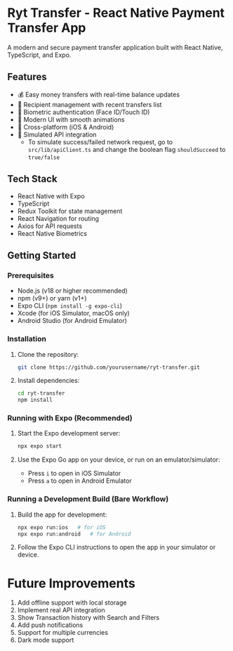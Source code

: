 # Ryt Transfer - React Native Payment Transfer App

A modern and secure payment transfer application built with React Native, TypeScript, and Expo.

## Features

- 💰 Easy money transfers with real-time balance updates
- 👥 Recipient management with recent transfers list
- 🔐 Biometric authentication (Face ID/Touch ID)
- 🎨 Modern UI with smooth animations
- 📱 Cross-platform (iOS & Android)
- 🔄 Simulated API integration
  - To simulate success/failed network request, go to `src/lib/apiClient.ts` and change the boolean flag `shouldSucceed` to `true/false`

## Tech Stack

- React Native with Expo
- TypeScript
- Redux Toolkit for state management
- React Navigation for routing
- Axios for API requests
- React Native Biometrics

## Getting Started

### Prerequisites

- Node.js (v18 or higher recommended)
- npm (v9+) or yarn (v1+)
- Expo CLI (`npm install -g expo-cli`)
- Xcode (for iOS Simulator, macOS only)
- Android Studio (for Android Emulator)

### Installation

1. Clone the repository:

   ```bash
   git clone https://github.com/yourusername/ryt-transfer.git
   ```

2. Install dependencies:

   ```bash
   cd ryt-transfer
   npm install
   ```

### Running with Expo (Recommended)

1. Start the Expo development server:

   ```bash
   npx expo start
   ```

2. Use the Expo Go app on your device, or run on an emulator/simulator:
   - Press `i` to open in iOS Simulator
   - Press `a` to open in Android Emulator

### Running a Development Build (Bare Workflow)

1. Build the app for development:

   ```bash
   npx expo run:ios   # for iOS
   npx expo run:android   # for Android
   ```

2. Follow the Expo CLI instructions to open the app in your simulator or device.

# Future Improvements

1. Add offline support with local storage
2. Implement real API integration
3. Show Transaction history with Search and Filters
4. Add push notifications
5. Support for multiple currencies
6. Dark mode support

